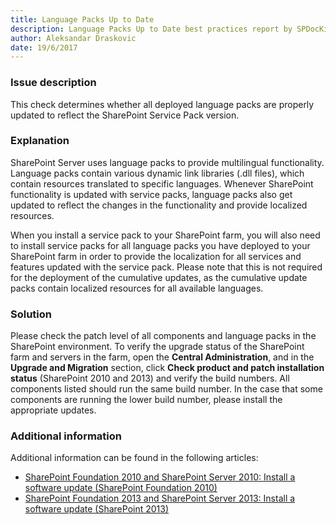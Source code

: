 ```yaml
---
title: Language Packs Up to Date
description: Language Packs Up to Date best practices report by SPDocKit determines whether all deployed language packs are properly updated to reflect the SharePoint Service Pack version.
author: Aleksandar Draskovic
date: 19/6/2017
---
```

### Issue description
This check determines whether all deployed language packs are properly updated to reflect the SharePoint Service Pack version.
### Explanation
SharePoint Server uses language packs to provide multilingual functionality. Language packs contain various dynamic link libraries (.dll files), which contain resources translated to specific languages. Whenever SharePoint functionality is updated with service packs, language packs also get updated to reflect the changes in the functionality and provide localized resources.

When you install a service pack to your SharePoint farm, you will also need to install service packs for all language packs you have deployed to your SharePoint farm in order to provide the localization for all services and features updated with the service pack. Please note that this is not required for the deployment of the cumulative updates, as the cumulative update packs contain localized resources for all available languages.
### Solution
Please check the patch level of all components and language packs in the SharePoint environment. To verify the upgrade status of the SharePoint farm and servers in the farm, open the **Central Administration**, and in the **Upgrade and Migration** section, click **Check product and patch installation status** (SharePoint 2010 and 2013) and verify the build numbers. All components listed should run the same build number. In the case that some components are running the lower build number, please install the appropriate updates.
### Additional information 
Additional information can be found in the following articles:
* [SharePoint Foundation 2010 and SharePoint Server 2010: Install a software update (SharePoint Foundation 2010)](https://technet.microsoft.com/en-us/library/ff806325(v=office.14).aspx)
* [SharePoint Foundation 2013 and SharePoint Server 2013: Install a software update (SharePoint 2013)](https://technet.microsoft.com/en-us/library/ff806338.aspx) 